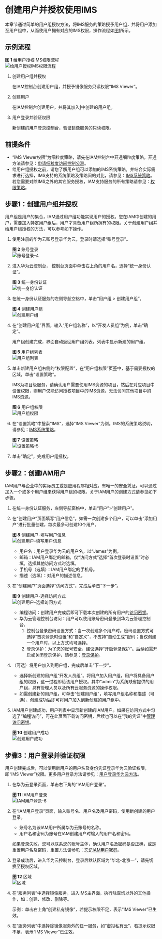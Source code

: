 # 创建用户并授权使用IMS<a name="ims_01_0414"></a>

本章节通过简单的用户组授权方法，将IMS服务的策略授予用户组，并将用户添加至用户组中，从而使用户拥有对应的IMS权限，操作流程如[图1](#fig10219111192515)所示。

## 示例流程<a name="section850121112517"></a>

**图 1**  给用户授权IMS权限流程<a name="fig10219111192515"></a>  
![](figures/给用户授权IMS权限流程.jpg "给用户授权IMS权限流程")

1.  <a name="li2021991142518"></a>创建用户组并授权

    在IAM控制台创建用户组，并授予镜像服务只读权限“IMS Viewer”。

2.  创建用户

    在IAM控制台创建用户，并将其加入[1](#li2021991142518)中创建的用户组。

3.  用户登录并验证权限

    新创建的用户登录控制台，验证镜像服务的只读权限。


## 前提条件<a name="section16697112253"></a>

-   “IMS Viewer权限”为细粒度策略，请先在IAM控制台中开通细粒度策略，开通方法请参见：[申请细粒度访问控制公测](https://support.huaweicloud.com/usermanual-iam/iam_01_019.html)。
-   给用户组授权之前，请您了解用户组可以添加的IMS系统策略，并结合实际需求进行选择，IMS支持的系统策略及策略间的对比，请参见：[IMS系统策略](https://support.huaweicloud.com/productdesc-ims/ims_01_0009.html#section0)。若您需要对除IMS之外的其它服务授权，IAM支持服务的所有策略请参见：[权限策略](https://support.huaweicloud.com/usermanual-permissions/zh-cn_topic_0063498930.html)。

## 步骤1：创建用户组并授权<a name="section1471711122520"></a>

用户组是用户的集合，IAM通过用户组功能实现用户的授权。您在IAM中创建的用户，需要加入特定用户组后，用户才具备用户组所拥有的权限。关于创建用户组并给用户组授权的方法，可以参考如下操作。

1.  使用注册的华为云账号登录华为云，登录时请选择“账号登录”。

    **图 2**  账号登录<a name="fig26991044132114"></a>  
    ![](figures/账号登录-4.png "账号登录-4")

2.  进入华为云控制台， 控制台页面中单击右上角的用户名，选择“统一身份认证”。

    **图 3**  统一身份认证<a name="fig970084412216"></a>  
    ![](figures/统一身份认证.png "统一身份认证")

3.  在统一身份认证服务的左侧导航空格中，单击“用户组 \> 创建用户组”。

    **图 4**  创建用户组<a name="fig13700104422113"></a>  
    ![](figures/创建用户组.png "创建用户组")

4.  在“创建用户组”界面，输入“用户组名称”，以“开发人员组”为例，单击“确定”。

    用户组创建完成，界面自动返回用户组列表，列表中显示新建的用户组。

    **图 5**  用户组列表<a name="fig17700144472112"></a>  
    ![](figures/用户组列表.png "用户组列表")

5.  单击新建用户组右侧的“权限配置”，在“用户组权限”页签中，基于需要授权的区域，单击“设置策略”。

    IMS为项目级服务，请确认用户需要使用IMS资源的项目，然后在对应项目中设置权限，则用户仅能访问授权项目中的IMS资源，无法访问其他项目中的IMS资源。

    **图 6**  用户组权限<a name="fig1070018444218"></a>  
    ![](figures/用户组权限.png "用户组权限")

6.  在“设置策略”中搜索“IMS”，选择“IMS Viewer”为例。IMS的系统策略说明，请参见：[IMS系统策略](https://support.huaweicloud.com/productdesc-ims/ims_01_0009.html#section0)。

    **图 7**  设置策略<a name="fig770044414218"></a>  
    ![](figures/设置策略-5.png "设置策略-5")

7.  单击“确定”，完成用户组授权。

## 步骤2：创建IAM用户<a name="section157811113253"></a>

IAM用户与企业中的实际员工或是应用程序相对应，有唯一的安全凭证，可以通过加入一个或多个用户组来获得用户组的权限。关于IAM用户的创建方式请参见如下步骤。

1.  在统一身份认证服务，左侧导航窗格中，单击“用户”\>“创建用户”。
2.  在“创建用户”页面填写“用户信息”。如需一次创建多个用户，可以单击“添加用户”进行批量创建，每次最多可创建10个用户。

    **图 8**  创建用户-填写用户信息<a name="zh-cn_topic_0165292619_fig7809353105218"></a>  
    ![](figures/创建用户-填写用户信息.png "创建用户-填写用户信息")

    -   用户名：用户登录华为云的用户名，以“James”为例。
    -   邮箱：IAM用户绑定的邮箱，仅“访问方式”选择“首次登录时设置”时必填，选择其他访问方式时选填。
    -   手机号（选填）：IAM用户绑定的手机号。
    -   描述（选填）：对用户的描述信息。

3.  在“创建用户”页面选择“访问方式”，完成后单击“下一步”。

    **图 9**  创建用户-选择访问方式<a name="zh-cn_topic_0165292619_fig126071511105319"></a>  
    ![](figures/创建用户-选择访问方式.png "创建用户-选择访问方式")

    -   编程访问：创建用户完成后即可下载本次创建的所有用户的[访问密钥](https://support.huaweicloud.com/usermanual-ca/zh-cn_topic_0046606340.html)。
    -   华为云管理控制台访问：用户可以使用账号密码登录到华为云管理控制台。
        1.  控制台登录密码设置方式：当一次创建多个用户时，密码设置方式可选择“首次登录时设置”和“自定义”，不支持“自动生成”密码；当仅创建一个用户时，以上方式均可选择。
        2.  登录保护：为了您的账号安全，建议选择“开启登录保护”。后续如需开启或关闭登录保护，请参见：[登录保护](https://support.huaweicloud.com/usermanual-iam/zh-cn_topic_0079477316.html)。

4.  （可选）将用户加入到用户组，完成后单击“下一步”。
    -   选择新创建的用户组“开发人员组”。将用户加入用户组，用户将具备用户组的权限，这一过程即给该用户授权。其中“admin”为系统缺省提供的用户组，具有管理人员以及所有云服务资源的操作权限。
    -   如需创建新的用户组，可单击“创建用户组”，填写用户组名称和描述（可选），创建成功后即可将用户加入到新创建的用户组中。

5.  IAM用户创建成功，用户列表中显示新创建的IAM用户。如果在访问方式中勾选了“编程访问”，可在此页面下载访问密钥，后续也可以在“我的凭证”中[管理访问密钥](https://support.huaweicloud.com/usermanual-ca/zh-cn_topic_0046606340.html)。

    **图 10**  创建用户成功<a name="zh-cn_topic_0165292619_fig13398172212535"></a>  
    ![](figures/创建用户成功.png "创建用户成功")


## 步骤3：用户登录并验证权限<a name="section790911202514"></a>

用户创建完成后，可以使用新用户的用户名及身份凭证登录华为云验证权限，即“IMS Viewer”权限。更多用户登录方法请参见：[用户登录华为云方法](https://support.huaweicloud.com/qs-iam/iam_01_0031.html#section2)。

1.  在华为云登录页面，单击右下角的“IAM用户登录”。

    **图 11**  IAM用户登录<a name="fig58080218223"></a>  
    ![](figures/IAM用户登录-6.png "IAM用户登录-6")

2.  在“IAM用户登录”页面，输入账号名、用户名及用户密码，使用新创建的用户登录。

    -   账号名为该IAM用户所属华为云账号的名称。
    -   用户名和密码为账号在IAM创建用户时输入的用户名和密码。

    如果登录失败，您可以联系您的账号主体，确认用户名及密码是否正确，或是重置用户名及密码，重置方法请参见：[忘记IAM用户密码](https://support.huaweicloud.com/iam_faq/iam_01_0314.html#section1)。

3.  登录成功后，进入华为云控制台，登录后默认区域为“华北-北京一”，请先切换至授权区域。

    **图 12**  区域<a name="fig5809172119227"></a>  
    ![](figures/区域.png "区域")

4.  在“服务列表”中选择镜像服务，进入IMS主界面，执行除查询以外的其他操作，如：创建、修改、删除等。

    示例：单击右上角“创建私有镜像”，若提示权限不足，表示“IMS Viewer”已生效。

5.  在“服务列表”中选择除镜像服务外的任一服务，如“虚拟私有云”，若提示权限不足，表示“IMS Viewer”已生效。

